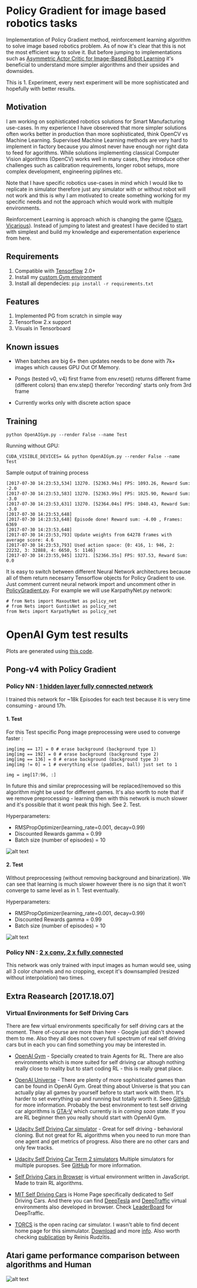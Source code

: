 # Policy Gradient for image based robotics tasks

Implementation of Policy Gradient method, reinforcement learning algorithm to solve image based robotics problem. As of now it's clear that this is not the most efficient way to solve it. But before jumping to implementations such as [Asymmetric Actor Critic for Image-Based Robot Learning](https://arxiv.org/abs/1710.06542) it's beneficial to understand more simpler algorithms and their upsides and downsides.

This is 1. Experiment, every next experiment will be more sophisticated and hopefully with better results.

## Motivation

I am working on sophisticated robotics solutions for Smart Manufacturing use-cases. In my experience I have obsereved that more simpler solutions often works better in production than more sophisticated, think OpenCV vs Machine Learning. Supervised Machine Learning methods are very hard to implement in factory because you almost never have enough nor right data to feed for agorithms. While solutions implementing classical Computer Vision algorithms (OpenCV) works well in many cases, they introduce other challenges such as calibration requirements, longer robot setups, more complex development, engineering piplines etc.

Note that I have specific robotics use-cases in mind which I would like to replicate in simulator therefore just any simulator with or without robot will not work and this is why I am motivated to create something working for my specific needs and not the approach which would work with multiple environments.

Reinforcement Learning is approach which is changing the game ([Osaro](https://www.osaro.com/), [Vicarious](https://www.vicarious.com/)). Instead of jumping to latest and greatest I have decided to start with simplest and build my knowledge and experementation experience from here.

[//]: # (Image References)

[image1]: ./images/atari_game_performance.png "Atari game performance compare"
[image2]: ./images/pong_pg_results.png "Pong Policy Gradient Results"
[image3]: ./images/pong_pg_results_without_preprocessing.png "Pong Policy Gradient Results without Preprocessing"

## Requirements

1. Compatible with [Tensorflow](https://www.tensorflow.org/) 2.0+
2. Install my [custom Gym environment](https://github.com/Naurislv/image_based_fetch_gym_env.git)
3. Install all dependecies: `pip install -r requirements.txt`

## Features

1. Implemented PG from scratch in simple way
2. Tensorflow 2.x support
3. Visuals in Tensorboard

## Known issues

* When batches are big 6+ then updates needs to be done with 7k+ images which causes GPU Out Of Memory.

* Pongs (tested v0, v4) first frame from env.reset() returns different frame (different colors) than env.step() therefor 'recording' starts only from 3rd frame

* Currently works only with discrete action space

## Training

`python OpenAIGym.py --render False --name Test`

Running without GPU:

`CUDA_VISIBLE_DEVICES= && python OpenAIGym.py --render False --name Test`

Sample output of training process

```
[2017-07-30 14:23:53,534] 13270. [52363.94s] FPS: 1093.26, Reward Sum: -2.0
[2017-07-30 14:23:53,583] 13270. [52363.99s] FPS: 1025.90, Reward Sum: -3.0
[2017-07-30 14:23:53,631] 13270. [52364.04s] FPS: 1040.43, Reward Sum: -3.0
[2017-07-30 14:23:53,648]
[2017-07-30 14:23:53,648] Episode done! Reward sum: -4.00 , Frames: 6369
[2017-07-30 14:23:53,648]
[2017-07-30 14:23:53,793] Update weights from 64278 frames with average score: 4.6
[2017-07-30 14:23:53,793] Used action space: {0: 416, 1: 946, 2: 22232, 3: 32888, 4: 6650, 5: 1146}
[2017-07-30 14:23:55,945] 13271. [52366.35s] FPS: 937.53, Reward Sum: 0.0
```

It is easy to switch between different Neural Network architectures because all of them return necesarry Tensorflow objects for Policy Gradient to use. Just comment current neural network import and uncomment other in [PolicyGradient.py](./PolicyGradient.py). For example we will use KarpathyNet.py network:

```
# from Nets import MaxoutNet as policy_net
# from Nets import GuntisNet as policy_net
from Nets import KarpathyNet as policy_net
```

# OpenAI Gym test results

Plots are generated using [this code](./PlayGround.ipynb).

## Pong-v4 with Policy Gradient

### Policy NN : [1 hidden layer fully connected network](./Nets/KarpathyNet.py)

I trained this network for ~18k Episodes for each test because it is very time consuming - around 17h.

#### 1. Test

For this Test specific Pong image preprocessing were used to converge faster :

```
img[img == 17] = 0 # erase background (background type 1)
img[img == 192] = 0 # erase background (background type 2)
img[img == 136] = 0 # erase background (background type 3)
img[img != 0] = 1 # everything else (paddles, ball) just set to 1

img = img[17:96, :]
```

In future this and similar preprocessing will be replaced/removed so this algorithm might be used for different games. It's also worth to note that if we remove preprocessing - learning then with this network is much slower and it's possible that it wont peak this high. See 2. Test.

Hyperparameters:

* RMSPropOptimizer(learning_rate=0.001, decay=0.99)
* Discounted Rewards gamma = 0.99
* Batch size (number of episodes) = 10

![alt text][image2]

#### 2. Test

Without preprocessing (without removing background and binarization). We can see that learning is much slower however there is no sign that it won't converge to same level as in 1. Test eventually.

Hyperparameters:

* RMSPropOptimizer(learning_rate=0.001, decay=0.99)
* Discounted Rewards gamma = 0.99
* Batch size (number of episodes) = 10

![alt text][image3]

### Policy NN : [2 x conv, 2 x fully connected ](./Nets/GuntisNet.py)

This network was only trained with input images as human would see, using all 3 color channels and no cropping, except it's downsampled (resized without interpolation) two times.

## Extra Reasearch [2017.18.07]

### Virtual Environments for Self Driving Cars

There are few virtual environments specifically for self driving cars at the moment. There of-course are more than here - Google just didn't showed them to me. Also they all does not covery full spectrum of real self driving cars but in each you can find something you may be interested in.

* [OpenAI Gym](https://gym.openai.com/) - Specially created to train Agents for RL. There are also environments which is more suited for self driving car altough nothing really close to reality but to start coding RL - this is really great place.

* [OpenAI Universe](https://gym.openai.com/) - There are plenty of more sophisticated games than can be found in OpenAI Gym. Great thing about Universe is that you can actually play all games by yourself before to start work with them. It's harder to set everything up and running but totally worth it. Seeo [GitHub](https://github.com/openai/universe) for more information. Probably the best environment to test self driving car algorithms is [GTA-V](https://universe.openai.com/envs/gtav.SaneDriving-v0) which currently is in *coming soon* state. If you are RL beginner then you really should start with OpenAI Gym.

* [Udacity Self Driving Car simulator](https://github.com/udacity/self-driving-car-sim) - Great for self driving - behavioral cloning. But not great for RL algorithms when you need to run more than one agent and get metrics of progress. Also there are no other cars and only few tracks.

* [Udacity Self Driving Car Term 2 simulators](https://github.com/udacity/self-driving-car-sim/releases) Multiple simulators for multiple puropses. See [GitHub](https://github.com/udacity/self-driving-car-sim) for more information.

* [Self Driving Cars in Browser](http://janhuenermann.com/projects/learning-to-drive) is virtual environment written in JavaScript. Made to train RL algorithms.

* [MIT Self Driving Cars](http://selfdrivingcars.mit.edu/) is Home Page specifically dedicated to Self Driving Cars. And there you can find [DeepTesla](http://selfdrivingcars.mit.edu/deeptesla/) and [DeepTraffic](http://selfdrivingcars.mit.edu/deeptraffic/) virtual environments also developed in browser. Check [LeaderBoard](http://selfdrivingcars.mit.edu/leaderboard/) for DeepTraffic.

* [TORCS](https://en.wikipedia.org/wiki/TORCS) is the open racing car simulator. I wasn't able to find decent home page for this simmulator. [Download](https://sourceforge.net/projects/torcs/) and more [info](http://torcs.sourceforge.net/). Also worth checking [publication](http://personal.ee.surrey.ac.uk/Personal/N.Pugeault/projects/RRUDZITS_LEARNING_AUTONOMOUS_DRIVING_FINAL.pdf) by Reinis Rudzītis.

## Atari game performance comparison between algorithms and Human

![alt text][image1]
